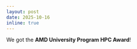 ```yaml
---
layout: post
date: 2025-10-16
inline: true
---
```


We got the **AMD University Program HPC Award**!